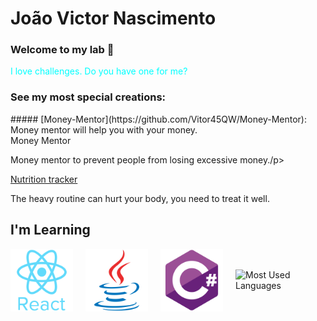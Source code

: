 # João Victor Nascimento

### Welcome to my lab 🔬
<p style="color: cyan;">I love challenges. Do you have one for me?</p>

### See my most special creations:

<div display: flex; flex-direction: column;>
  
  <div style="display: flex;  flex-direction: row;">
##### [Money-Mentor](https://github.com/Vitor45QW/Money-Mentor): Money mentor will help you with your money.


  </div>
    
  <div>
  <a style=" text-decoration: none; " href="https://github.com/Vitor45QW/Money-Mentor">Money Mentor</a>
    <p>Money mentor to prevent people from losing excessive money./p>
  </div>
    
  <div>
  <a href="https://github.com/Vitor45QW/Nutrition-tracker">Nutrition tracker</a>
    <p>The heavy routine can hurt your body, you need to treat it well.</p>
  </div>
  
</div>





## I'm Learning

<div style="display: flex; justify-content: space-between; align-items: center; gap: 20px;">

  <img src="https://raw.githubusercontent.com/devicons/devicon/master/icons/react/react-original-wordmark.svg" style="width: 100px; height: 100px;" alt="React">
  
  <img src="https://raw.githubusercontent.com/devicons/devicon/master/icons/java/java-original.svg" style="width: 100px; height: 100px;" alt="Java">

  <img src="https://raw.githubusercontent.com/devicons/devicon/master/icons/csharp/csharp-original.svg" style="width: 100px; height: 100px;" alt="C#">

  <img src="https://github-readme-stats.vercel.app/api/top-langs/?username=Vitor45QW&layout=compact&theme=radical" alt="Most Used Languages">


  
</div>
